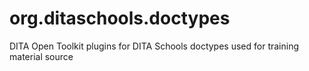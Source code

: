 # org.ditaschools.doctypes
DITA Open Toolkit plugins for DITA Schools doctypes used for training material source
